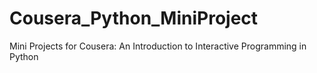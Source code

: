 Cousera_Python_MiniProject
==========================

Mini Projects for Cousera: An Introduction to Interactive Programming in Python
